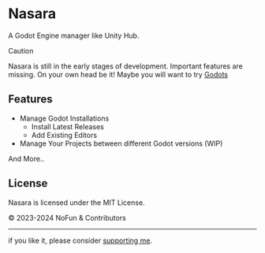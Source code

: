 # Nasara

A Godot Engine manager like Unity Hub.

> [!CAUTION]
> Nasara is still in the early stages of development. Important features are missing.
> On your own head be it!
> Maybe you will want to try [Godots](https://github.com/MakovWait/godots)

## Features

- Manage Godot Installations
  - Install Latest Releases
  - Add Existing Editors
- Manage Your Projects between different Godot versions (WIP)

And More..

## License

Nasara is licensed under the MIT License.

© 2023-2024 NoFun & Contributors

---

if you like it, please consider [supporting me](https://github.com/nofuncoding#support-me).
